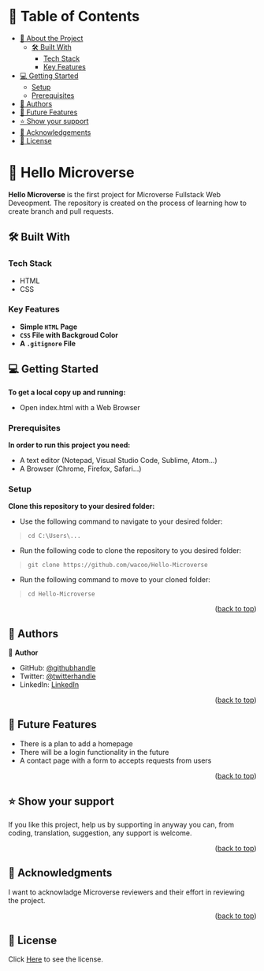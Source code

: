 <a name="readme-top"></a>


<div align="center">
  <!-- You are encouraged to replace this logo with your own! Otherwise you can also remove it. -->
  <br/>

</div>

<!-- TABLE OF CONTENTS -->

# 📗 Table of Contents

- [📖 About the Project](#about-project)
  - [🛠 Built With](#built-with)
    - [Tech Stack](#tech-stack)
    - [Key Features](#key-features)
- [💻 Getting Started](#getting-started)
  - [Setup](#setup)
  - [Prerequisites](#prerequisites)
- [👥 Authors](#authors)
- [🔭 Future Features](#future-features)
- [⭐️ Show your support](#support)
- [🙏 Acknowledgements](#acknowledgements)
- [📝 License](#license)

<!-- PROJECT DESCRIPTION -->

# 📖 Hello Microverse <a name="about-project"></a>

**Hello Microverse** is the first project for Microverse Fullstack Web Deveopment. The repository is created on the process of learning how to create branch and pull requests.



## 🛠 Built With <a name="built-with"></a>

### Tech Stack <a name="tech-stack"></a>

- HTML
- CSS
<!-- Features -->

### Key Features <a name="key-features"></a>

- **Simple `HTML` Page**
- **`CSS` File with Backgroud Color**
- **A `.gitignore` File**

<!-- GETTING STARTED -->

## 💻 Getting Started <a name="getting-started"></a>

**To get a local copy up and running:**
- Open index.html with a Web Browser

### Prerequisites

**In order to run this project you need:**
- A text editor (Notepad, Visual Studio Code, Sublime, Atom...)
- A Browser (Chrome, Firefox, Safari...)
### Setup

**Clone this repository to your desired folder:**
- Use the following command to navigate to your desired folder:
> `cd C:\Users\...`
- Run the following code to clone the repository to you desired folder:
> `git clone https://github.com/wacoo/Hello-Microverse`

- Run the following command to move to your cloned folder:
> `cd Hello-Microverse`


<p align="right">(<a href="#readme-top">back to top</a>)</p>

<!-- AUTHORS -->

## 👥 Authors <a name="authors"></a>

👤 **Author**

- GitHub: [@githubhandle](https://github.com/wacoo)
- Twitter: [@twitterhandle](https://twitter.com/wabaham9)
- LinkedIn: [LinkedIn](https://www.linkedin.com/in/wondmagegn-abriham-b867289a)


<p align="right">(<a href="#readme-top">back to top</a>)</p>

<!-- FUTURE FEATURES -->

## 🔭 Future Features <a name="future-features"></a>
- There is a plan to add a homepage
- There will be a login functionality in the future
- A contact page with a form to accepts requests from users 
<p align="right">(<a href="#readme-top">back to top</a>)</p>


<!-- SUPPORT -->

## ⭐️ Show your support <a name="support"></a>



If you like this project, help us by supporting in anyway you can, from coding, translation, suggestion, any support is welcome.

<p align="right">(<a href="#readme-top">back to top</a>)</p>

<!-- ACKNOWLEDGEMENTS -->

## 🙏 Acknowledgments <a name="acknowledgements"></a>

I want to acknowladge Microverse reviewers and their effort in reviewing the project. 

<p align="right">(<a href="#readme-top">back to top</a>)</p>


<!-- LICENSE -->

## 📝 License <a name="license"></a>

Click [Here](MIT.md) to see the license.
